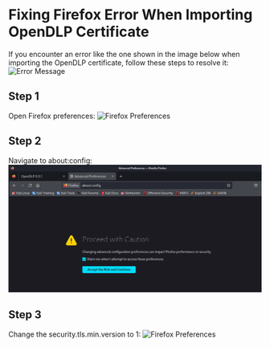 # Fixing Firefox Error When Importing OpenDLP Certificate
If you encounter an error like the one shown in the image below when importing the OpenDLP certificate, follow these steps to resolve it:
![Error Message](Assets/ErrorImage.png)
## Step 1
Open Firefox preferences:
![Firefox Preferences](Assets/Preferences.png)


## Step 2
Navigate to about:config:
![Firefox Preferences](Assets/About.png)


## Step 3
Change the security.tls.min.version to 1:
![Firefox Preferences](Assets/AboutConfig.png)
